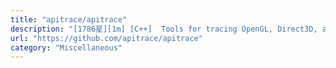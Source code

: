 ```yaml
---
title: "apitrace/apitrace"
description: "[1786星][1m] [C++]  Tools for tracing OpenGL, Direct3D, and other graphics APIs"
url: "https://github.com/apitrace/apitrace"
category: "Miscellaneous"
---
```

